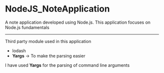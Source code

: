 # NodeJS_NoteApplication
A note application developed using Node.js. This application focuses on Node.js fundamentals
<hr>
Third party module used in this application
<ul>
<li>lodash</li>
<li><b>Yargs</b> -> To make the parsing easier</li>
</ul>

I have used <b>Yargs</b> for the parsing of command line arguments
